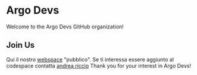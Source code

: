 # Argo Devs

Welcome to the Argo Devs GitHub organization! 

## Join Us

Qui il nostro [webspace](https://www.preview.argostudioadv.com) "pubblico". Se ti interessa essere aggiunto al codespace contatta [andrea riccio](https://www.github.com/porcherface)
Thank you for your interest in Argo Devs!
